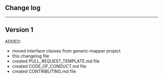 ## Change log
----------------------


Version 1
-------------

ADDED:
  
- moved interface classes from generic-mapper project
- this changelog file
- created PULL_REQUEST_TEMPLATE.md file
- created CODE_OF_CONDUCT.md file
- created CONTRIBUTING.md file


